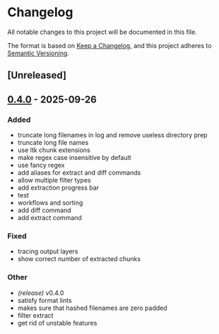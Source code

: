 # Changelog

All notable changes to this project will be documented in this file.

The format is based on [Keep a Changelog](https://keepachangelog.com/en/1.0.0/),
and this project adheres to [Semantic Versioning](https://semver.org/spec/v2.0.0.html).

## [Unreleased]

## [0.4.0](https://github.com/LeagueToolkit/wadtools/releases/tag/v0.4.0) - 2025-09-26

### Added

- truncate long filenames in log and remove useless directory prep
- truncate long file names
- use ltk chunk extensions
- make regex case insensitive by default
- use fancy regex
- add aliases for extract and diff commands
- allow multiple filter types
- add extraction progress bar
- test
- workflows and sorting
- add diff command
- add extract command

### Fixed

- tracing output layers
- show correct number of extracted chunks

### Other

- *(release)* v0.4.0
- satisfy format lints
- makes sure that hashed filenames are zero padded
- filter extract
- get rid of unstable features
